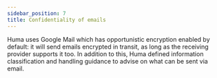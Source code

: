 ```yaml
---
sidebar_position: 7
title: Confidentiality of emails
---
```


Huma uses Google Mail which has opportunistic encryption enabled by default: it will send emails encrypted in transit, as long as the receiving provider supports it too. In addition to this, Huma defined information classification and handling guidance to advise on what can be sent via email.

